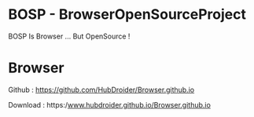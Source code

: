 # BOSP - BrowserOpenSourceProject
BOSP Is Browser ... But OpenSource !

# Browser
Github : https://github.com/HubDroider/Browser.github.io

Download : https:/www.hubdroider.github.io/Browser.github.io
